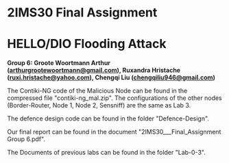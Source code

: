 # 2IMS30 Final Assignment

# HELLO/DIO Flooding Attack

**Group 6:  Groote Woortmann Arthur (arthurgrootewoortmann@gmail.com), Ruxandra Hristache (ruxi.hristache@yahoo.com), Chengqi Liu (chengqiliu946@gmail.com)**

The Contiki-NG code of the Malicious Node can be found in the compressed file "contiki-ng_mal.zip". The configurations of the other nodes (Border-Router, Node 1, Node 2, Sensniff) are the same as Lab 3.

The defence design code can be found in the folder "Defence-Design".

Our final report can be found in the document "2IMS30___Final_Assignment Group 6.pdf".

The Documents of previous labs can be found in the folder "Lab-0-3".



